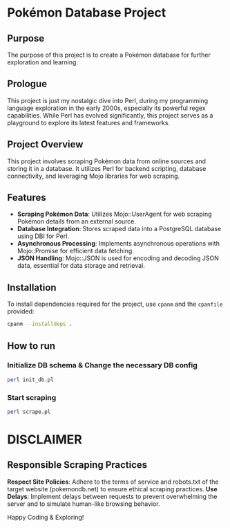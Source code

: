 # Pokémon Database Project

## Purpose
The purpose of this project is to create a Pokémon database for further exploration and learning.

## Prologue
This project is just my nostalgic dive into Perl, during my programming language exploration in the early 2000s, especially its powerful regex capabilities. While Perl has evolved significantly, this project serves as a playground to explore its latest features and frameworks.

## Project Overview
This project involves scraping Pokémon data from online sources and storing it in a database. It utilizes Perl for backend scripting, database connectivity, and leveraging Mojo libraries for web scraping.


## Features
- **Scraping Pokémon Data**: Utilizes Mojo::UserAgent for web scraping Pokémon details from an external source.
- **Database Integration**: Stores scraped data into a PostgreSQL database using DBI for Perl.
- **Asynchronous Processing**: Implements asynchronous operations with Mojo::Promise for efficient data fetching.
- **JSON Handling**: Mojo::JSON is used for encoding and decoding JSON data, essential for data storage and retrieval.


## Installation
To install dependencies required for the project, use `cpanm` and the `cpanfile` provided:

```bash
cpanm --installdeps .
```

## How to run
### Initialize DB schema & Change the necessary DB config
```bash
perl init_db.pl
```

### Start scraping
```bash
perl scrape.pl
```

# DISCLAIMER
## Responsible Scraping Practices
**Respect Site Policies**: Adhere to the terms of service and robots.txt of the target website (pokemondb.net) to ensure ethical scraping practices.
**Use Delays**: Implement delays between requests to prevent overwhelming the server and to simulate human-like browsing behavior.

Happy Coding & Exploring!
